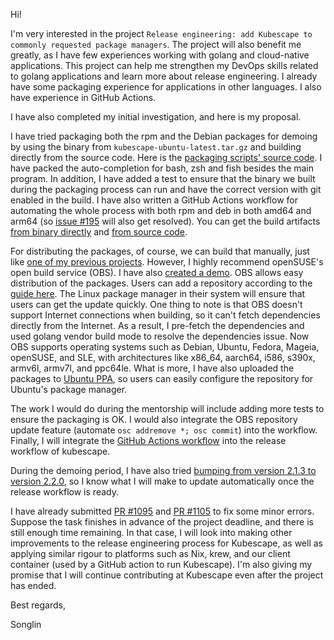 Hi!

I'm very interested in the project `Release engineering: add Kubescape to commonly requested package managers`. The project will also benefit me greatly, as I have few experiences working with golang and cloud-native applications. This project can help me strengthen my DevOps skills related to golang applications and learn more about release engineering. I already have some packaging experience for applications in other languages. I also have experience in GitHub Actions.

I have also completed my initial investigation, and here is my proposal.

I have tried packaging both the rpm and the Debian packages for demoing by using the binary from `kubescape-ubuntu-latest.tar.gz` and building directly from the source code. Here is the [packaging scripts' source code](https://github.com/HollowMan6/kubescape-deb-rpm). I have packed the auto-completion for bash, zsh and fish besides the main program. In addition, I have added a test to ensure that the binary we built during the packaging process can run and have the correct version with git enabled in the build. I have also written a GitHub Actions workflow for automating the whole process with both rpm and deb in both amd64 and arm64 (so [issue #195](https://github.com/kubescape/kubescape/issues/195) will also get resolved). You can get the build artifacts [from binary directly](https://github.com/HollowMan6/kubescape-deb-rpm/actions/runs/4143706022) and [from source code](https://github.com/HollowMan6/kubescape-deb-rpm/actions/runs/4176938437).

For distributing the packages, of course, we can build that manually, just like [one of my previous projects](https://github.com/openSUSE/Customize-IBus/tree/package-repo). However, I highly recommend openSUSE's open build service (OBS). I have also [created a demo](https://build.opensuse.org/package/show/home:hollowman/kubescape). OBS allows easy distribution of the packages. Users can add a repository according to the [guide here](https://software.opensuse.org//download.html?project=home%3Ahollowman&package=kubescape). The Linux package manager in their system will ensure that users can get the update quickly. One thing to note is that OBS doesn't support Internet connections when building, so it can't fetch dependencies directly from the Internet. As a result, I pre-fetch the dependencies and used golang vendor build mode to resolve the dependencies issue. Now OBS supports operating systems such as Debian, Ubuntu, Fedora, Mageia, openSUSE, and SLE, with architectures like x86_64, aarch64, i586, s390x, armv6l, armv7l, and ppc64le. What is more, I have also uploaded the packages to [Ubuntu PPA](https://launchpad.net/~hollowman86/+archive/ubuntu/kubescape), so users can easily configure the repository for Ubuntu's package manager.

The work I would do during the mentorship will include adding more tests to ensure the packaging is OK. I would also integrate the OBS repository update feature (automate `osc addremove *; osc commit`) into the workflow. Finally, I will integrate the [GitHub Actions workflow](https://github.com/HollowMan6/kubescape-deb-rpm/blob/main/.github/workflows) into the release workflow of kubescape.

During the demoing period, I have also tried [bumping from version 2.1.3 to version 2.2.0](https://github.com/HollowMan6/mdbook-pdf/commit/1eefcb6aa9464d7fa842912cee7d98acd5025bfb), so I know what I will make to update automatically once the release workflow is ready.

I have already submitted [PR #1095](https://github.com/kubescape/kubescape/pull/1095) and [PR #1105](https://github.com/kubescape/kubescape/pull/1105) to fix some minor errors. Suppose the task finishes in advance of the project deadline, and there is still enough time remaining. In that case, I will look into making other improvements to the release engineering process for Kubescape, as well as applying similar rigour to platforms such as Nix, krew, and our client container (used by a GitHub action to run Kubescape). I'm also giving my promise that I will continue contributing at Kubescape even after the project has ended.

Best regards,

Songlin
